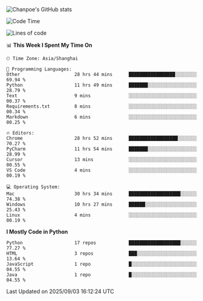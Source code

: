 ![Chanpoe's GitHub stats](https://github-readme-stats.vercel.app/api?username=Chanpoe&show_icons=true&count_private=true&theme=cobalt)

<!--START_SECTION:waka-->
![Code Time](http://img.shields.io/badge/Code%20Time-963%20hrs%2044%20mins-blue)

![Lines of code](https://img.shields.io/badge/From%20Hello%20World%20I%27ve%20Written-1.9%20million%20lines%20of%20code-blue)

📊 **This Week I Spent My Time On** 

```text
🕑︎ Time Zone: Asia/Shanghai

💬 Programming Languages: 
Other                    28 hrs 44 mins      █████████████████░░░░░░░░   69.94 % 
Python                   11 hrs 49 mins      ███████░░░░░░░░░░░░░░░░░░   28.79 % 
Text                     9 mins              ░░░░░░░░░░░░░░░░░░░░░░░░░   00.37 % 
Requirements.txt         8 mins              ░░░░░░░░░░░░░░░░░░░░░░░░░   00.34 % 
Markdown                 6 mins              ░░░░░░░░░░░░░░░░░░░░░░░░░   00.25 % 

🔥 Editors: 
Chrome                   28 hrs 52 mins      ██████████████████░░░░░░░   70.27 % 
PyCharm                  11 hrs 54 mins      ███████░░░░░░░░░░░░░░░░░░   28.99 % 
Cursor                   13 mins             ░░░░░░░░░░░░░░░░░░░░░░░░░   00.55 % 
VS Code                  4 mins              ░░░░░░░░░░░░░░░░░░░░░░░░░   00.19 % 

💻 Operating System: 
Mac                      30 hrs 34 mins      ███████████████████░░░░░░   74.38 % 
Windows                  10 hrs 27 mins      ██████░░░░░░░░░░░░░░░░░░░   25.43 % 
Linux                    4 mins              ░░░░░░░░░░░░░░░░░░░░░░░░░   00.19 % 
```

**I Mostly Code in Python** 

```text
Python                   17 repos            ███████████████████░░░░░░   77.27 % 
HTML                     3 repos             ███░░░░░░░░░░░░░░░░░░░░░░   13.64 % 
JavaScript               1 repo              █░░░░░░░░░░░░░░░░░░░░░░░░   04.55 % 
Java                     1 repo              █░░░░░░░░░░░░░░░░░░░░░░░░   04.55 % 
```




 Last Updated on 2025/09/03 16:12:24 UTC
<!--END_SECTION:waka-->
